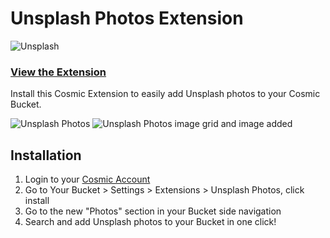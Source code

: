 # Unsplash Photos Extension

![Unsplash](https://imgix.cosmicjs.com/fa2c8250-376c-11ed-b702-97f073df2e1a-unsplash.png?w=700)

### [View the Extension](https://cosmicjs.com/extensions/unsplash-photos)

Install this Cosmic Extension to easily add Unsplash photos to your Cosmic Bucket.

![Unsplash Photos](https://imgix.cosmicjs.com/f0adc600-e381-11ed-b167-57053eec4e6e-Unsplash.png)
![Unsplash Photos image grid and image added](https://imgix.cosmicjs.com/f0be40c0-e381-11ed-b167-57053eec4e6e-Unsplash-2.png)

## Installation

1. Login to your [Cosmic Account](https://cosmicjs.com/login)
2. Go to Your Bucket > Settings > Extensions > Unsplash Photos, click install
3. Go to the new "Photos" section in your Bucket side navigation
4. Search and add Unsplash photos to your Bucket in one click!
